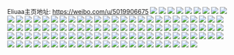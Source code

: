 Eliuaa主页地址: https://weibo.com/u/5019906675 
![](https://wx4.sinaimg.cn/mw2000/005tJ12Hgy1h9180y25k7j30u02uh4qp.jpg) 
![](https://wx4.sinaimg.cn/mw2000/005tJ12Hgy1h9180wun4gj30u01407cu.jpg) 
![](https://wx4.sinaimg.cn/mw2000/005tJ12Hgy1h9180zgqnoj30u02uhb29.jpg) 
![](https://wx4.sinaimg.cn/mw2000/005tJ12Hgy1h9180zzaeyj30u0159tii.jpg) 
![](https://wx4.sinaimg.cn/mw2000/005tJ12Hgy1h91810fnhej30u019wgq5.jpg) 
![](https://wx4.sinaimg.cn/mw2000/005tJ12Hgy1h91810x0sej30u0140jyn.jpg) 
![](https://wx4.sinaimg.cn/mw2000/005tJ12Hly1h4v1oe98yvj32dc35sqv6.jpg) 
![](https://wx4.sinaimg.cn/mw2000/005tJ12Hly1h4v1oh4b14j317q1mdwyo.jpg) 
![](https://wx4.sinaimg.cn/mw2000/005tJ12Hly1h4v1objvshj32862ywqv6.jpg) 
![](https://wx4.sinaimg.cn/mw2000/005tJ12Hly1h4v1ofrq19j32c03404qr.jpg) 
![](https://wx4.sinaimg.cn/mw2000/005tJ12Hly1h37rzk8wunj31ey1w0dxb.jpg) 
![](https://wx4.sinaimg.cn/mw2000/005tJ12Hly1h37ryjl0byj31ey1w0avy.jpg) 
![](https://wx4.sinaimg.cn/mw2000/005tJ12Hly1h37rynkdclj32c0340u0z.jpg) 
![](https://wx4.sinaimg.cn/mw2000/005tJ12Hly1h37rykt0u8j31wn2jjb29.jpg) 
![](https://wx4.sinaimg.cn/mw2000/005tJ12Hly1h35c1zvjvjj30n01dqdsi.jpg) 
![](https://wx4.sinaimg.cn/mw2000/005tJ12Hly1h35c1z9aycj31ey1w01ir.jpg) 
![](https://wx4.sinaimg.cn/mw2000/005tJ12Hly1h35fo8m1o2j31vd1ey4qp.jpg) 
![](https://wx4.sinaimg.cn/mw2000/005tJ12Hly1h324zcc7r5j317a1lrwwy.jpg) 
![](https://wx4.sinaimg.cn/mw2000/005tJ12Hly1h324zd60hqj31ey1w0qrg.jpg) 
![](https://wx4.sinaimg.cn/mw2000/005tJ12Hly1h324zgx5s4j32c0340qv7.jpg) 
![](https://wx4.sinaimg.cn/mw2000/005tJ12Hly1h324zjvdwnj31dl1tgx6p.jpg) 
![](https://wx4.sinaimg.cn/mw2000/005tJ12Hly1h2wiudtlirj315v1qt1jt.jpg) 
![](https://wx4.sinaimg.cn/mw2000/005tJ12Hly1h2wiuci37ej32232qskjl.jpg) 
![](https://wx4.sinaimg.cn/mw2000/005tJ12Hly1h2wiuakenaj32c0340qv6.jpg) 
![](https://wx4.sinaimg.cn/mw2000/005tJ12Hly1h262vgkki6j31b81qztp5.jpg) 
![](https://wx4.sinaimg.cn/mw2000/005tJ12Hly1h262vp99n9j31bn1rlk7g.jpg) 
![](https://wx4.sinaimg.cn/mw2000/005tJ12Hly1h262vdnxn8j30wi1o9wsv.jpg) 
![](https://wx4.sinaimg.cn/mw2000/005tJ12Hly1h262vtgor8j31ey1w0h88.jpg) 
![](https://wx4.sinaimg.cn/mw2000/005tJ12Hly1h262vx1y95j31ey1w0awn.jpg) 
![](https://wx4.sinaimg.cn/mw2000/005tJ12Hly1h23f6eet59j31aq1sa4o1.jpg) 
![](https://wx4.sinaimg.cn/mw2000/005tJ12Hly1h23f6fwykfj31cm1va7va.jpg) 
![](https://wx4.sinaimg.cn/mw2000/005tJ12Hly1h23f6i696dj318i1ur1kx.jpg) 
![](https://wx4.sinaimg.cn/mw2000/005tJ12Hly1h23f6d36iyj31xx2wwb2a.jpg) 
![](https://wx4.sinaimg.cn/mw2000/005tJ12Hly1h1md7i18m0j320f2oje82.jpg) 
![](https://wx4.sinaimg.cn/mw2000/005tJ12Hly1h1md7evensj31f01w0e81.jpg) 
![](https://wx4.sinaimg.cn/mw2000/005tJ12Hly1h1md7isyeaj30n00vwq5c.jpg) 
![](https://wx4.sinaimg.cn/mw2000/005tJ12Hgy1gzs9nkk5gqj31ee1u4hdt.jpg) 
![](https://wx4.sinaimg.cn/mw2000/005tJ12Hgy1gzs9joekfxj324f2twu0y.jpg) 
![](https://wx4.sinaimg.cn/mw2000/005tJ12Hgy1gzsdpru6xuj31te2sikjl.jpg) 
![](https://wx4.sinaimg.cn/mw2000/005tJ12Hgy1gzr71ktll9j31yj2m14qr.jpg) 
![](https://wx4.sinaimg.cn/mw2000/005tJ12Hgy1gzr71i0y55j32ai3407wi.jpg) 
![](https://wx4.sinaimg.cn/mw2000/005tJ12Hgy1gzr85trul6j30u013pap5.jpg) 
![](https://wx4.sinaimg.cn/mw2000/005tJ12Hly1gxlgzs1difj31s035su0y.jpg) 
![](https://wx4.sinaimg.cn/mw2000/005tJ12Hly1gvh1w2ds76j61f01w0x6p02.jpg) 
![](https://wx4.sinaimg.cn/mw2000/005tJ12Hly1gvh1w3cw1yj615o2bcu0x02.jpg) 
![](https://wx4.sinaimg.cn/mw2000/005tJ12Hly1gvh1w49jykj60xc3eanpd02.jpg) 
![](https://wx4.sinaimg.cn/mw2000/005tJ12Hly1gv1ed9bhcnj61f01f0aqf02.jpg) 
![](https://wx4.sinaimg.cn/mw2000/005tJ12Hly1guon3dxbldj61f01w0e8102.jpg) 
![](https://wx4.sinaimg.cn/mw2000/005tJ12Hly1guon3eugxbj61m425g1kx02.jpg) 
![](https://wx4.sinaimg.cn/mw2000/005tJ12Hly1guon3iocnfj62c0340u0z02.jpg) 
![](https://wx4.sinaimg.cn/mw2000/005tJ12Hly1guon3mrlx4j62c0340u0z02.jpg) 
![](https://wx4.sinaimg.cn/mw2000/005tJ12Hly1gumb8oy1cdj61f01vye0702.jpg) 
![](https://wx4.sinaimg.cn/mw2000/005tJ12Hly1gumb8rew38j61mo18gh2a02.jpg) 
![](https://wx4.sinaimg.cn/mw2000/005tJ12Hly1gumb8up7plj616m1moqmd02.jpg) 
![](https://wx4.sinaimg.cn/mw2000/005tJ12Hly1gtwxx0dsr0j31f01w0qv5.jpg) 
![](https://wx4.sinaimg.cn/mw2000/005tJ12Hly1gtwxxh0gcbj31oy27fu0x.jpg) 
![](https://wx4.sinaimg.cn/mw2000/005tJ12Hly1gtr9k8n9jhj31ea1w07wh.jpg) 
![](https://wx4.sinaimg.cn/mw2000/005tJ12Hly1gtr9k9d3poj31dz1w04qp.jpg) 
![](https://wx4.sinaimg.cn/mw2000/005tJ12Hly1gtr9k7ufg6j31be1betv0.jpg) 
![](https://wx4.sinaimg.cn/mw2000/005tJ12Hly1gsdge98i9gj31f01w0kjl.jpg) 
![](https://wx4.sinaimg.cn/mw2000/005tJ12Hly1gsdh68f9qcj31w01f04qp.jpg) 
![](https://wx4.sinaimg.cn/mw2000/005tJ12Hly1gsdhb27wl9j30s413hb02.jpg) 
![](https://wx4.sinaimg.cn/mw2000/005tJ12Hly1gsdge5lbdaj318j1pcdwv.jpg) 
![](https://wx4.sinaimg.cn/mw2000/005tJ12Hly1gsdgr6a4wlj30n01f7naj.jpg) 
![](https://wx4.sinaimg.cn/mw2000/005tJ12Hly1gsdggwskbpj30xh1ni4pl.jpg) 
![](https://wx4.sinaimg.cn/mw2000/005tJ12Hly1gr7sjyaukkj314l1i4kdx.jpg) 
![](https://wx4.sinaimg.cn/mw2000/005tJ12Hly1gr7sk1b2wtj31w01vz1kx.jpg) 
![](https://wx4.sinaimg.cn/mw2000/005tJ12Hly1grd4lzrif3j30u013ztf4.jpg) 
![](https://wx4.sinaimg.cn/mw2000/005tJ12Hly1grd4m0auzwj30u0140116.jpg) 
![](https://wx4.sinaimg.cn/mw2000/005tJ12Hly1gqqc8f2ca4j31w01w0kjl.jpg) 
![](https://wx4.sinaimg.cn/mw2000/005tJ12Hly1gqb7f72klmj31p82n5u0x.jpg) 
![](https://wx4.sinaimg.cn/mw2000/005tJ12Hly1gqb7f30sm4j31e41uuhdt.jpg) 
![](https://wx4.sinaimg.cn/mw2000/005tJ12Hly1gqb7fawbvej32c0340e82.jpg) 
![](https://wx4.sinaimg.cn/mw2000/005tJ12Hly1gh71rx282lj30n00mbgoj.jpg) 
![](https://wx4.sinaimg.cn/mw2000/005tJ12Hly1gh71sc24xtj31da1u9e81.jpg) 
![](https://wx4.sinaimg.cn/mw2000/005tJ12Hly1gh71s1i4chj316w1l7kbz.jpg) 
![](https://wx4.sinaimg.cn/mw2000/005tJ12Hly1gh03rv34g4j31f01w0e81.jpg) 
![](https://wx4.sinaimg.cn/mw2000/005tJ12Hly1gh03rwihm8j316f1p44qp.jpg) 
![](https://wx4.sinaimg.cn/mw2000/005tJ12Hly1gekb92u5tjj31sz19ckjf.jpg) 
![](https://wx4.sinaimg.cn/mw2000/005tJ12Hly1gekb93muobj31w019ce7r.jpg) 
![](https://wx4.sinaimg.cn/mw2000/005tJ12Hly1gekb94imigj316o1kub29.jpg) 
![](https://wx4.sinaimg.cn/mw2000/005tJ12Hly1gekb953y4zj31w019c1kx.jpg) 
![](https://wx4.sinaimg.cn/mw2000/005tJ12Hly1gekb91icjyj31w01f0npd.jpg) 
![](https://wx4.sinaimg.cn/mw2000/005tJ12Hly1gekb96nwq5j30n01pdqky.jpg) 
![](https://wx4.sinaimg.cn/mw2000/005tJ12Hly1gdqc64a586j32c02c0qv5.jpg) 
![](https://wx4.sinaimg.cn/mw2000/005tJ12Hly1gdrck6d60kj3170170dxh.jpg) 
![](https://wx4.sinaimg.cn/mw2000/005tJ12Hly1gdqchu07h6j31ez1w07w8.jpg) 
![](https://wx4.sinaimg.cn/mw2000/005tJ12Hgy1gc7r73rv45j32c0340u0y.jpg) 
![](https://wx4.sinaimg.cn/mw2000/005tJ12Hgy1gaf21y3g92j323m2f0npd.jpg) 
![](https://wx4.sinaimg.cn/mw2000/005tJ12Hgy1gaf21zd5w9j31400n0wl6.jpg) 
![](https://wx4.sinaimg.cn/mw2000/005tJ12Hly1g9t3vp3z3qj31f01w0dyk.jpg) 
![](https://wx4.sinaimg.cn/mw2000/005tJ12Hly1g9t3vq5gkyj31f01w01dx.jpg) 
![](https://wx4.sinaimg.cn/mw2000/005tJ12Hly1g9t3vr80vlj31af1pvtqd.jpg) 
![](https://wx4.sinaimg.cn/mw2000/005tJ12Hly1g9t3vnz8unj31f01w0trk.jpg) 
![](https://wx4.sinaimg.cn/mw2000/005tJ12Hly1g9t3vt8rj6j31w01f0qv5.jpg) 
![](https://wx4.sinaimg.cn/mw2000/005tJ12Hly1g9t3vv15r7j31w01f07wh.jpg) 
![](https://wx4.sinaimg.cn/mw2000/005tJ12Hly1g7kda3sn3nj315a1j24qp.jpg) 
![](https://wx4.sinaimg.cn/mw2000/005tJ12Hly1g7kda1ws31j3140140e4g.jpg) 
![](https://wx4.sinaimg.cn/mw2000/005tJ12Hly1g7kd9tgjfjj31dz1w07w8.jpg) 
![](https://wx4.sinaimg.cn/mw2000/005tJ12Hly1g7lhr7oli4j31w01w0hdu.jpg) 
![](https://wx4.sinaimg.cn/mw2000/005tJ12Hly1g7kdgr982bj316o1kuk6k.jpg) 
![](https://wx4.sinaimg.cn/mw2000/005tJ12Hly1g7kde9p0c2j31w01w04qq.jpg) 
![](https://wx4.sinaimg.cn/mw2000/005tJ12Hgy1g5p135fbv0j31sg1sce5g.jpg) 
![](https://wx4.sinaimg.cn/mw2000/005tJ12Hgy1g5p136ccycj31sg1sc4nk.jpg) 
![](https://wx4.sinaimg.cn/mw2000/005tJ12Hly1fv4sao54gqj31hf1z4u0z.jpg) 
![](https://wx4.sinaimg.cn/mw2000/005tJ12Hly1fv4s9nwvuuj31hf1z4u0z.jpg) 
